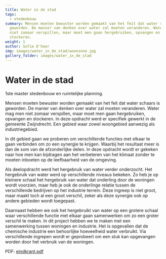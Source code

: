 ```yaml
---
title: Water in de stad
tags:
  - stedenbouw
summary: Mensen moeten bewuster worden gemaakt van het feit dat water schaars is
  geworden. De manier van denken over water zal moeten veranderen. Water mag men
  niet zomaar verspillen, maar moet men gaan hergebruiken, opvangen en
  stockeren.
weight: 1
author: Sofie D'heer
img: images/water_in_de_stad/woonzone.jpg
gallery_folder: images/water_in_de_stad
---
```

# Water in de stad

1ste master stedenbouw en ruimtelijke planning.

Mensen moeten bewuster worden gemaakt van het feit dat water schaars is geworden. De manier van denken over water zal moeten veranderen. Water mag men niet zomaar verspillen, maar moet men gaan hergebruiken, opvangen en stockeren. In deze opdracht werd er specifiek gewerkt in de gemeente Zwijndrecht. Een gebied waar zowel woongebied aanwezig als industriegebied. 

In dit gebied gaan we proberen om verschillende functies met elkaar te gaan verbinden om zo een synergie te krijgen. Waarbij het resultaat meer is dan de som van de afzonderlijke delen. In deze opdracht wordt er gekeken naar hoe men kan bijdragen aan het verbeteren van het klimaat zonder te moeten inboeten op de leefbaarheid van de omgeving. 

Als deelopdracht werd het hergebruik van water verder onderzocht. Het hergebruik van water werd op verschillende niveaus bekeken. Zo heb je op kleinere schaal het hergebruik van water dat onderling door de woningen wordt voorzien, maar heb je ook de onderlinge relatie tussen de verschillende bedrijven op het industrie terrein. Deze ingreep is niet groot, maar maakt toch al een groot verschil, zeker als deze synergie ook op andere gebieden wordt toegepast. 

Daarnaast hebben we ook het hergebruikt van water op een grotere schaal waar verschillende functie met elkaar gaan samenwerken om zo een groter verschil te maken. In dit project hebben we te maken met een samenwerking tussen woningen en industrie. Het is opgevallen dat de chemische industrie een behoorlijke hoeveelheid water verbruikt. Via verschillende ingrepen wordt er geprobeert om een stuk kan opgevangen worden door het verbruik van de woningen.

PDF: [eindkrant.pdf](/files/eindkrant-gecomprimeerd.pdf)